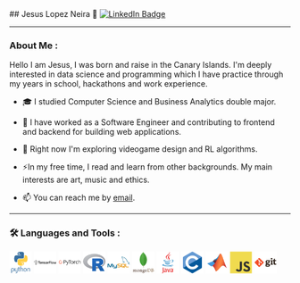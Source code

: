 <!-- Other pages or points of contact -->
<div id="badges">
  ## Jesus Lopez Neira 👋
  <a href="https://www.linkedin.com/in/jes%C3%BAs-l%C3%B3pez-neira-000ba7195/">
    <img src="https://img.shields.io/badge/LinkedIn-blue?style=for-the-badge&logo=linkedin&logoColor=white" alt="LinkedIn Badge"/>
    </a>
</div>

---

### About Me :

 Hello I am Jesus, I was born and raise in the Canary Islands. 
 I'm deeply interested in data science and programming which I have practice through my years in school, hackathons and work experience. 

- 🎓 I studied Computer Science and Business Analytics double major.

- 🔭 I have worked as a Software Engineer and contributing to frontend and backend for building web applications.

- 🌱 Right now I'm exploring videogame design and RL algorithms.

- ⚡In my free time, I read and learn from other backgrounds. My main interests are art, music and ethics. 

- 📫 You can reach me by [email](mailto:lopezneira.jesus@gmail.com).

---

### 🛠️ Languages and Tools :

<div>

  <img src="https://github.com/devicons/devicon/blob/master/icons/python/python-original-wordmark.svg" title="Python"  alt="Python" width="40" height="40"/>
  <img src="https://github.com/devicons/devicon/blob/master/icons/tensorflow/tensorflow-line-wordmark.svg" title="TF"  alt="TF" width="40" height="40"/>
  <img src="https://github.com/devicons/devicon/blob/master/icons/pytorch/pytorch-original-wordmark.svg" title="Pytorch"  alt="Pytorch" width="40" height="40"/>
  <img src="https://github.com/devicons/devicon/blob/master/icons/r/r-original.svg" title="R"  alt="R" width="40" height="40"/>
  <img src="https://github.com/devicons/devicon/blob/master/icons/mysql/mysql-original-wordmark.svg" title="MySQL"  alt="MySQL" width="40" height="40"/>
    <img src="https://github.com/devicons/devicon/blob/master/icons/mongodb/mongodb-original-wordmark.svg" title="MongoDB"  alt="MongoDB" width="40" height="40"/>
  <img src="https://github.com/devicons/devicon/blob/master/icons/java/java-original-wordmark.svg" alt="Java" width="40" height="40"/>
  <img src="https://github.com/devicons/devicon/blob/master/icons/c/c-original.svg" alt="C" width="40" height="40"/>
    <img src="https://github.com/devicons/devicon/blob/master/icons/matlab/matlab-original.svg" alt="Matlab" width="40" height="40"/>
  <img src="https://github.com/devicons/devicon/blob/master/icons/javascript/javascript-original.svg" title="JavaScript" alt="JavaScript" width="40" height="40"/>
  <img src="https://github.com/devicons/devicon/blob/master/icons/git/git-original-wordmark.svg" title="Git" alt="Git" width="40" height="40"/>

</div>
